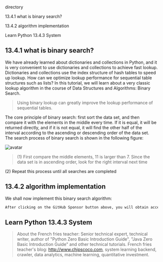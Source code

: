 directory 

13.4.1 what is binary search? 

13.4.2 algorithm implementation 

Learn Python 13.4.3 System 

##  13.4.1 what is binary search? 

We have already learned about dictionaries and collections in Python, and it is very convenient to use dictionaries and collections to achieve fast lookup. Dictionaries and collections use the index structure of hash tables to speed up lookup. How can we optimize lookup performance for sequential table structures such as lists? In this tutorial, we will learn about a very classic lookup algorithm in the course of Data Structures and Algorithms: Binary Search. 

>  Using binary lookup can greatly improve the lookup performance of sequential tables. 

The core principle of binary search: first sort the data set, and then compare it with the elements in the middle every time. If it is equal, it will be returned directly, and if it is not equal, it will find the other half of the interval according to the ascending or descending order of the data set. The search process of binary search is shown in the following figure: 

![avatar]( 13cc971efc7dd10f9dbe55af95d4455c.jpeg) 

>  (1) First compare the middle elements, 11 is larger than 7. Since the data set is in ascending order, look for the right interval next time

(2) Repeat this process until all searches are completed 

##  13.4.2 algorithm implementation 

We shall now implement this binary search algorithm: 

 ```python  
After clicking on the GitHub Sponsor button above, you will obtain access permissions to my private code repository ( https://github.com/slowlon/my_code_bar ) to view this blog code. By searching the code number of this blog, you can find the code you need, code number is: 2024020309574577247
 ```  
##  Learn Python 13.4.3 System 

>  About the French fries teacher: Senior technical expert, technical writer, author of "Python Zero Basic Introduction Guide", "Java Zero Basic Introduction Guide" and other technical tutorials. French fries teacher's blog: http://www.chipscoco.com, system learning backend, crawler, data analytics, machine learning, quantitative investment. 

